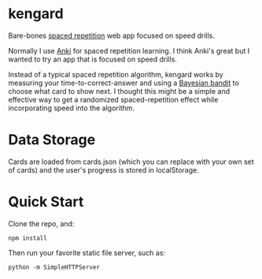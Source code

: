 kengard
=======

Bare-bones
[spaced repetition](https://en.wikipedia.org/wiki/Spaced_repetition_system)
web app focused on speed drills.

Normally I use
[Anki](http://ankisrs.net/)
for spaced repetition learning.
I think Anki's great
but I wanted to try an app that is focused on speed drills.

Instead of a typical spaced repetition algorithm,
kengard works by measuring your time-to-correct-answer
and using a
[Bayesian bandit](https://github.com/omphalos/bayestian-bandit)
to choose what card to show next.
I thought this might be a simple and effective way
to get a randomized spaced-repetition effect
while incorporating speed into the algorithm.

Data Storage
============

Cards are loaded from cards.json
(which you can replace with your own set of cards)
and the user's progress
is stored in localStorage.

Quick Start
===========

Clone the repo, and:

    npm install

Then run your favorite static file server, such as:

    python -m SimpleHTTPServer
